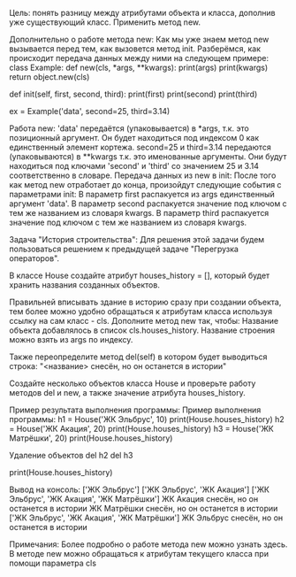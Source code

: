Цель: понять разницу между атрибутами объекта и класса, дополнив уже существующий класс. Применить метод new.

Дополнительно о работе метода new: 
Как мы уже знаем метод new вызывается перед тем, как вызовется метод init. 
Разберёмся, как происходит передача данных между ними на следующем примере: 
class Example: 
def new(cls, *args, **kwargs): 
    print(args) print(kwargs) return object.new(cls)

def init(self, first, second, third): 
    print(first) print(second) print(third)

ex = Example('data', second=25, third=3.14)

Работа new: 'data' передаётся (упаковывается) в *args, т.к. это позиционный аргумент.
Он будет находиться под индексом 0 как единственный элемент кортежа. 
second=25 и third=3.14 передаются (упаковываются) в **kwargs т.к. это именованные аргументы.
Они будут находиться под ключами 'second' и 'third' со значением 25 и 3.14 соответственно в словаре. 
Передача данных из new в init: 
После того как метод new отработает до конца, произойдут следующие события с параметрами init: 
В параметр first распакуется из args единственный аргумент 'data'. 
В параметр second распакуется значение под ключом с тем же названием из словаря kwargs.
В параметр third распакуется значение под ключом с тем же названием из словаря kwargs.

Задача "История строительства": Для решения этой задачи будем пользоваться решением к предыдущей задаче "Перегрузка операторов".

В классе House создайте атрибут houses_history = [], который будет хранить названия созданных объектов.

Правильней вписывать здание в историю сразу при создании объекта, 
тем более можно удобно обращаться к атрибутам класса используя ссылку на сам класс - cls. 
Дополните метод new так, чтобы: Название объекта добавлялось в список cls.houses_history. 
Название строения можно взять из args по индексу.

Также переопределите метод del(self) в котором будет выводиться строка: "<название> снесён, но он останется в истории"

Создайте несколько объектов класса House и проверьте работу методов del и new, а также значение атрибута houses_history.

Пример результата выполнения программы: 
Пример выполнения программы:
h1 = House('ЖК Эльбрус', 10) 
print(House.houses_history) 
h2 = House('ЖК Акация', 20) 
print(House.houses_history) 
h3 = House('ЖК Матрёшки', 20) 
print(House.houses_history)

Удаление объектов
del h2 del h3

print(House.houses_history)

Вывод на консоль: 
['ЖК Эльбрус'] 
['ЖК Эльбрус', 'ЖК Акация'] 
['ЖК Эльбрус', 'ЖК Акация', 'ЖК Матрёшки'] 
ЖК Акация снесён, но он останется в истории
ЖК Матрёшки снесён, но он останется в истории 
['ЖК Эльбрус', 'ЖК Акация', 'ЖК Матрёшки']
ЖК Эльбрус снесён, но он останется в истории

Примечания: Более подробно о работе метода new можно узнать здесь.
В методе new можно обращаться к атрибутам текущего класса при помощи параметра cls